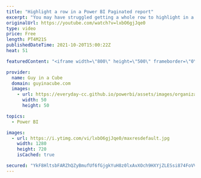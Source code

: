 ```yaml
---
title: "Highlight a row in a Power BI Paginated report"
excerpt: "You may have struggled getting a whole row to highlight in a Power BI report. Patrick shows you how you could do this with a Paginated report easily.  Paginated Samples: https://github.com/microsoft/Reporting-Services  📢 Become a member: https://guyinacu.be/membership \r \r *******************\r \r Want"
originalUrl: https://youtube.com/watch?v=lxbO6gjJqe0
type: video
price: Free
length: PT4M21S
publishedDateTime: 2021-10-20T15:00:22Z
heat: 51

featuredContent: "<iframe width=\"800\" height=\"500\" frameborder=\"0\" src=\"https://www.youtube.com/embed/lxbO6gjJqe0\" allow=\"accelerometer; autoplay; encrypted-media; gyroscope; picture-in-picture\" allowfullscreen></iframe>"

provider:
  name: Guy in a Cube
  domain: guyinacube.com
  images:
    - url: https://everyday-cc.github.io/powerbi/assets/images/organizations/guyinacube.com-50x50.jpg
      width: 50
      height: 50

topics:
  - Power BI

images:
  - url: https://i.ytimg.com/vi/lxbO6gjJqe0/maxresdefault.jpg
    width: 1280
    height: 720
    isCached: true

secured: "YkF8HltsbFARZhQZyBmufUf6fGjgkYuH8z0lxAvXOch9HXYjZLESsi874FoVVba89GRzuPQYAkYMNyd/lHzma7MwKwGZ8/uxvqRMgAMJkHcILFfKXz3qldWNfHdyLsERzdj8Lw8RjLFp/ogo88Eue5LlM+uyCmCmUuReWwTOAZTvcnyKWmFJhplrhVQwXBbAnCj9GCGUJqzNdzmsWjG7eftXtwmq8ftZiy9UVTfx36kuJYRew9yaiP6f0Lp5vDA8k8crQ89Kin5dxphzhsaD2rYKb9w29r6TAdExFkkk7VC/RJQ6DZ7FgdS7Uby3jl4ZW9LcDNJVw5zP2A/SnJdTt+BkW1fHNB7i/utrnbXOq161hYPnth1cs0/3/NO7frZ0iVgiMZv2cNXLDMa2pqYmCa1cw2TZXEh/Bqv+XHys1OM=;daZlixhrEx3G06fgRDPLVw=="
---
```


